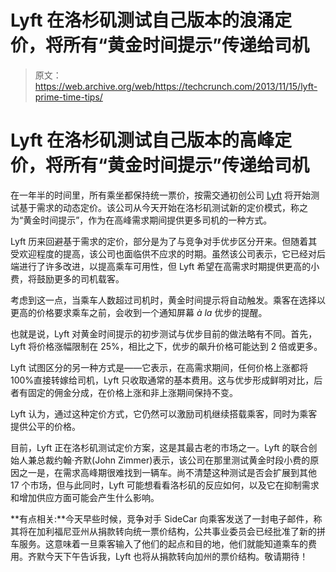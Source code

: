 # Lyft 在洛杉矶测试自己版本的浪涌定价，将所有“黄金时间提示”传递给司机

> 原文：<https://web.archive.org/web/https://techcrunch.com/2013/11/15/lyft-prime-time-tips/>

# Lyft 在洛杉矶测试自己版本的高峰定价，将所有“黄金时间提示”传递给司机

在一年半的时间里，所有乘坐都保持统一票价，按需交通初创公司 [Lyft](https://web.archive.org/web/20230225094858/http://www.lyft.me/) 将开始测试基于需求的动态定价。该公司从今天开始在洛杉矶测试新的定价模式，称之为“黄金时间提示”，作为在高峰需求期间提供更多司机的一种方式。

Lyft 历来回避基于需求的定价，部分是为了与竞争对手优步区分开来。但随着其受欢迎程度的提高，该公司也面临供不应求的时期。虽然该公司表示，它已经对后端进行了许多改进，以提高乘车可用性，但 Lyft 希望在高需求时期提供更高的小费，将鼓励更多的司机载客。

考虑到这一点，当乘车人数超过司机时，黄金时间提示将自动触发。乘客在选择以更高的价格要求乘车之前，会收到一个通知屏幕 *à la* 优步的提醒。

也就是说，Lyft 对黄金时间提示的初步测试与优步目前的做法略有不同。首先，Lyft 将价格涨幅限制在 25%，相比之下，优步的飙升价格可能达到 2 倍或更多。

Lyft 试图区分的另一种方式是——它表示，在高需求期间，任何价格上涨都将 100%直接转嫁给司机，Lyft 只收取通常的基本费用。这与优步形成鲜明对比，后者有固定的佣金分成，在价格上涨和非上涨期间保持不变。

Lyft 认为，通过这种定价方式，它仍然可以激励司机继续搭载乘客，同时为乘客提供公平的价格。

目前，Lyft 正在洛杉矶测试定价方案，这是其最古老的市场之一。Lyft 的联合创始人兼总裁约翰·齐默(John Zimmer)表示，该公司在那里测试黄金时段小费的原因之一是，在需求高峰期很难找到一辆车。尚不清楚这种测试是否会扩展到其他 17 个市场，但与此同时，Lyft 可能想看看洛杉矶的反应如何，以及它在抑制需求和增加供应方面可能会产生什么影响。

**有点相关:**今天早些时候，竞争对手 SideCar 向乘客发送了一封电子邮件，称其将在加利福尼亚州从捐款转向统一票价结构，公共事业委员会已经批准了新的拼车服务。这意味着一旦乘客输入了他们的起点和目的地，他们就能知道乘车的费用。齐默今天下午告诉我，Lyft 也将从捐款转向加州的票价结构。敬请期待！